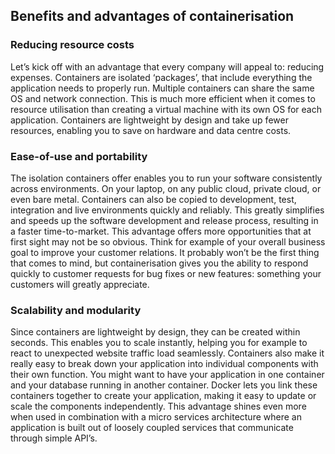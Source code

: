 ## Benefits and advantages of containerisation

### Reducing resource costs
Let’s kick off with an advantage that every company will appeal to: reducing expenses. Containers are isolated ‘packages’, that include everything the application needs to properly run. Multiple containers can share the same OS and network connection. This is much more efficient when it comes to resource utilisation than creating a virtual machine with its own OS for each application. Containers are lightweight by design and take up fewer resources, enabling you to save on hardware and data centre costs.

### Ease-of-use and portability
The isolation containers offer enables you to run your software consistently across environments. On your laptop, on any public cloud, private cloud, or even bare metal. Containers can also be copied to development, test, integration and live environments quickly and reliably. This greatly simplifies and speeds up the software development and release process, resulting in a faster time-to-market. This advantage offers more opportunities that at first sight may not be so obvious. Think for example of your overall business goal to improve your customer relations. It probably won’t be the first thing that comes to mind, but containerisation gives you the ability to respond quickly to customer requests for bug fixes or new features: something your customers will greatly appreciate.

### Scalability and modularity
Since containers are lightweight by design, they can be created within seconds. This enables you to scale instantly, helping you for example to react to unexpected website traffic load seamlessly. Containers also make it really easy to break down your application into individual components with their own function. You might want to have your application in one container and your database running in another container. Docker lets you link these containers together to create your application, making it easy to update or scale the components independently. This advantage shines even more when used in combination with a micro services architecture where an application is built out of loosely coupled services that communicate through simple API’s.
